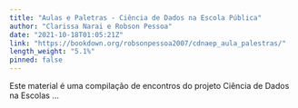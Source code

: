 ```yaml
---
title: "Aulas e Paletras - Ciência de Dados na Escola Pública"
author: "Clarissa Narai e Robson Pessoa"
date: "2021-10-18T01:05:21Z"
link: "https://bookdown.org/robsonpessoa2007/cdnaep_aula_palestras/"
length_weight: "5.1%"
pinned: false
---
```


Este material é uma compilação de encontros do projeto Ciência de Dados na Escolas ...
